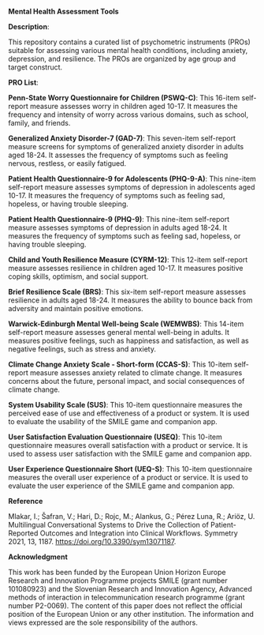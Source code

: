 
<b>Mental Health Assessment Tools</b>

<b>Description</b>:

This repository contains a curated list of psychometric instruments (PROs) suitable for assessing various mental health conditions, including anxiety, depression, and resilience. The PROs are organized by age group and target construct.

<b>PRO List</b>:

<b>Penn-State Worry Questionnaire for Children (PSWQ-C)</b>: This 16-item self-report measure assesses worry in children aged 10-17. It measures the frequency and intensity of worry across various domains, such as school, family, and friends.

<b>Generalized Anxiety Disorder-7 (GAD-7)</b>: This seven-item self-report measure screens for symptoms of generalized anxiety disorder in adults aged 18-24. It assesses the frequency of symptoms such as feeling nervous, restless, or easily fatigued.

<b>Patient Health Questionnaire-9 for Adolescents (PHQ-9-A)</b>: This nine-item self-report measure assesses symptoms of depression in adolescents aged 10-17. It measures the frequency of symptoms such as feeling sad, hopeless, or having trouble sleeping.

<b>Patient Health Questionnaire-9 (PHQ-9)</b>: This nine-item self-report measure assesses symptoms of depression in adults aged 18-24. It measures the frequency of symptoms such as feeling sad, hopeless, or having trouble sleeping.

<b>Child and Youth Resilience Measure (CYRM-12)</b>: This 12-item self-report measure assesses resilience in children aged 10-17. It measures positive coping skills, optimism, and social support.

<b>Brief Resilience Scale (BRS)</b>: This six-item self-report measure assesses resilience in adults aged 18-24. It measures the ability to bounce back from adversity and maintain positive emotions.

<b>Warwick-Edinburgh Mental Well-being Scale (WEMWBS)</b>: This 14-item self-report measure assesses general mental well-being in adults. It measures positive feelings, such as happiness and satisfaction, as well as negative feelings, such as stress and anxiety.

<b>Climate Change Anxiety Scale - Short-form (CCAS-S)</b>: This 10-item self-report measure assesses anxiety related to climate change. It measures concerns about the future, personal impact, and social consequences of climate change.

<b>System Usability Scale (SUS)</b>: This 10-item questionnaire measures the perceived ease of use and effectiveness of a product or system. It is used to evaluate the usability of the SMILE game and companion app.

<b>User Satisfaction Evaluation Questionnaire (USEQ)</b>: This 10-item questionnaire measures overall satisfaction with a product or service. It is used to assess user satisfaction with the SMILE game and companion app.

<b>User Experience Questionnaire Short (UEQ-S)</b>: This 10-item questionnaire measures the overall user experience of a product or service. It is used to evaluate the user experience of the SMILE game and companion app.

<b>Reference</b>

Mlakar, I.; Šafran, V.; Hari, D.; Rojc, M.; Alankus, G.; Pérez Luna, R.; Ariöz, U. Multilingual Conversational Systems to Drive the Collection of Patient-Reported Outcomes and Integration into Clinical Workflows. Symmetry 2021, 13, 1187. https://doi.org/10.3390/sym13071187. 

<b>Acknowledgment</b>

This work has been funded by the European Union Horizon Europe Research and Innovation Programme projects SMILE (grant number 101080923) and the Slovenian Research and Innovation Agency, Advanced methods of interaction in telecommunication research programme (grant number P2-0069). The content of this paper does not reflect the official position of the European Union or any other institution. The information and views expressed are the sole responsibility of the authors.

